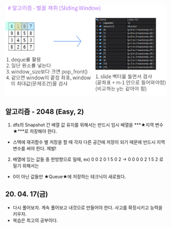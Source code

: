 ![Alt text](./img/img_200417.jpg)


## 알고리즘 - 2048 (Easy, 2)
 
 1. dfs의 Snapshot 간 배열 값 유지를 위해서는 반드시 임시 배열을 ***★지역 변수★***로 저장해야 한다.

  - 스택에 재귀함수 별 저장을 할 때 각자 다른 공간에 저장이 되기 때문에 반드시 지역변수를 써야 한다. 제발!

 2. 배열에 있는 값들 중 한방향으로 밀때, ex) 0 0 2 0 1 5 0 2 → 0 0 0 0 2 1 5 2 로 밀기 위해서는

  - 0이 아닌 값들만 ★Queue★에 저장하는 테크닉이 새로웠다.



## 20. 04. 17(금)
 - 다시 풀어보자. 계속 풀어보고 내것으로 만들어야 한다. 사고를 확장시키고 능력을 키우자.
 - 복습은 최고의 공부이다.
